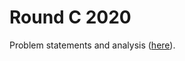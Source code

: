# Round C 2020

Problem statements and analysis ([here](https://codingcompetitions.withgoogle.com/kickstart/round/000000000019ff43)).
